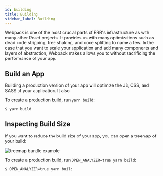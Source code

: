 ```yaml
---
id: building
title: Building
sidebar_label: Building
---
```


Webpack is one of the most crucial parts of ERB's infrastructure as with many other React projects. It provides us with many optimizations such as dead code stripping, tree shaking, and code splitting to name a few. In the case that you want to scale your application and add many components and layers of abstraction, Webpack makes allows you to without sacrificing the performance of your app.

## Build an App

Building a production version of your app will optimize the JS, CSS, and SASS of your application. It also 

To create a production build, run `yarn build`:

```bash
$ yarn build
```

## Inspecting Build Size

If you want to reduce the build size of your app, you can open a treemap of your build:

![treemap bundle example](/img/bundle-analyzer-example.png)

To create a production build, run `OPEN_ANALYZER=true yarn build`:

```bash
$ OPEN_ANALYZER=true yarn build
```
